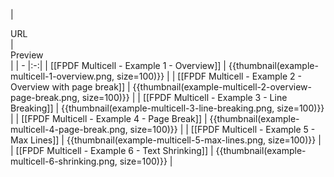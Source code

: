 | <div style="width:400px">URL</div> | <div style="width:200px">Preview</div> | | - |:-:|
| [[FPDF Multicell - Example 1 - Overview]] | {{thumbnail(example-multicell-1-overview.png, size=100)}} |
| [[FPDF Multicell - Example 2 - Overview with page break]] | {{thumbnail(example-multicell-2-overview-page-break.png, size=100)}} | 
| [[FPDF Multicell - Example 3 - Line Breaking]] | {{thumbnail(example-multicell-3-line-breaking.png, size=100)}} | 
| [[FPDF Multicell - Example 4 - Page Break]] | {{thumbnail(example-multicell-4-page-break.png, size=100)}} | 
| [[FPDF Multicell - Example 5 - Max Lines]] | {{thumbnail(example-multicell-5-max-lines.png, size=100)}} |
| [[FPDF Multicell - Example 6 - Text Shrinking]] | {{thumbnail(example-multicell-6-shrinking.png, size=100)}} |
